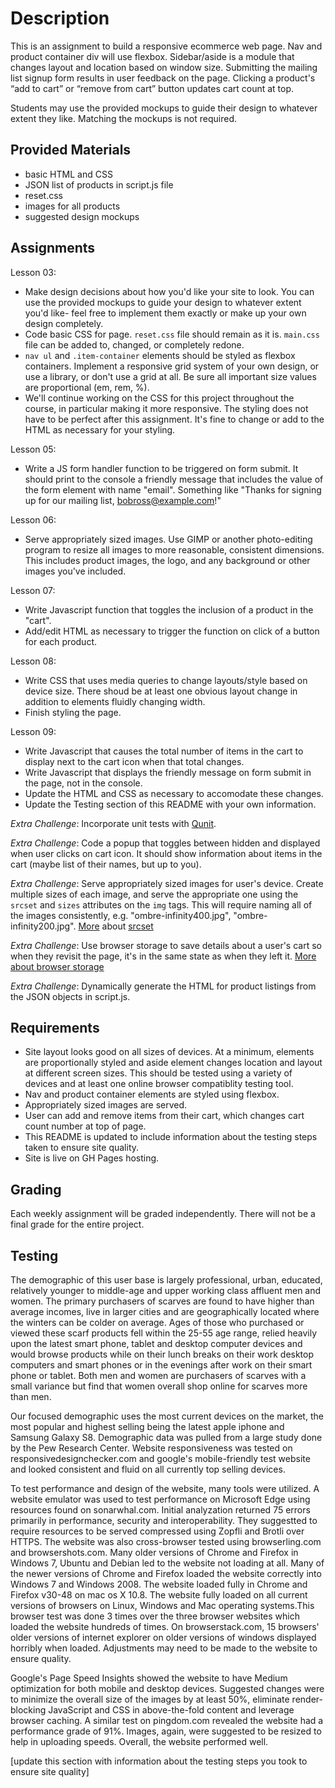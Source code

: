 # Description

This is an assignment to build a responsive ecommerce web page. Nav and product container div will use flexbox. Sidebar/aside is a module that changes layout and location based on window size. Submitting the mailing list signup form results in user feedback on the page. Clicking a product's “add to cart” or “remove from cart” button updates cart count at top.

Students may use the provided mockups to guide their design to whatever extent they like. Matching the mockups is not required.

## Provided Materials

  - basic HTML and CSS
  - JSON list of products in script.js file
  - reset.css
  - images for all products
  - suggested design mockups

## Assignments

Lesson 03:

  - Make design decisions about how you'd like your site to look. You can use the provided mockups to guide your design to whatever extent you'd like- feel free to implement them exactly or make up your own design completely.
  - Code basic CSS for page. `reset.css` file should remain as it is. `main.css` file can be added to, changed, or completely redone.
  - `nav ul` and `.item-container` elements should be styled as flexbox containers. Implement a responsive grid system of your own design, or use a library, or don't use a grid at all. Be sure all important size values are proportional (em, rem, %).
  - We'll continue working on the CSS for this project throughout the course, in particular making it more responsive. The styling does not have to be perfect after this assignment. It's fine to change or add to the HTML as necessary for your styling.

Lesson 05:

  - Write a JS form handler function to be triggered on form submit. It should print to the console a friendly message that includes the value of the form element with name "email". Something like "Thanks for signing up for our mailing list, bobross@example.com!"

Lesson 06:

  - Serve appropriately sized images. Use GIMP or another photo-editing program to resize all images to more reasonable, consistent dimensions. This includes product images, the logo, and any background or other images you've included.

Lesson 07:

  - Write Javascript function that toggles the inclusion of a product in the "cart".
  - Add/edit HTML as necessary to trigger the function on click of a button for each product.

Lesson 08:

  - Write CSS that uses media queries to change layouts/style based on device size. There shoud be at least one obvious layout change in addition to elements fluidly changing width.
  - Finish styling the page.

Lesson 09:

  - Write Javascript that causes the total number of items in the cart to display next to the cart icon when that total changes.
  - Write Javascript that displays the friendly message on form submit in the page, not in the console.
  - Update the HTML and CSS as necessary to accomodate these changes.
  - Update the Testing section of this README with your own information.

*Extra Challenge*: Incorporate unit tests with [Qunit](https://qunitjs.com/).

*Extra Challenge*: Code a popup that toggles between hidden and displayed when user clicks on cart icon. It should show information about items in the cart (maybe list of their names, but up to you).

*Extra Challenge*: Serve appropriately sized images for user's device. Create multiple sizes of each image, and serve the appropriate one using the `srcset` and `sizes` attributes on the `img` tags. This will require naming all of the images consistently, e.g. "ombre-infinity400.jpg", "ombre-infinity200.jpg". [More](https://css-tricks.com/responsive-images-youre-just-changing-resolutions-use-srcset/) about [srcset](https://developer.mozilla.org/en-US/docs/Web/HTML/Element/img)

*Extra Challenge*: Use browser storage to save details about a user's cart so when they revisit the page, it's in the same state as when they left it. [More about browser storage](https://www.w3schools.com/html/html5_webstorage.asp)

*Extra Challenge*: Dynamically generate the HTML for product listings from the JSON objects in script.js.

## Requirements

  - Site layout looks good on all sizes of devices. At a minimum, elements are proportionally styled and aside element changes location and layout at different screen sizes. This should be tested using a variety of devices and at least one online browser compatiblity testing tool.
  - Nav and product container elements are styled using flexbox.
  - Appropriately sized images are served.
  - User can add and remove items from their cart, which changes cart count number at top of page.
  - This README is updated to include information about the testing steps taken to ensure site quality.
  - Site is live on GH Pages hosting.

## Grading
Each weekly assignment will be graded independently. There will not be a final grade for the entire project.

## Testing

The demographic of this user base is largely professional, urban, educated, relatively younger to middle-age and upper working class affluent men and women. The primary purchasers of scarves are found to have higher than average incomes, live in larger cities and are geographically located where the winters can be colder on average. Ages of those who purchased or viewed these scarf products fell within the 25-55 age range, relied heavily upon the latest smart phone, tablet and desktop computer devices and would browse products while on their lunch breaks on their work desktop computers and smart phones or in the evenings after work on their smart phone or tablet. Both men and women are purchasers of scarves with a small variance but find that women overall shop online for scarves more than men. 

Our focused demographic uses the most current devices on the market, the most popular and highest selling being the latest apple iphone and Samsung Galaxy S8. Demographic data was pulled from a large study done by the Pew Research Center. Website responsiveness was tested on responsivedesignchecker.com and google's mobile-friendly test website and looked consistent and fluid on all currently top selling devices. 

To test performance and design of the website, many tools were utilized. A website emulator was used to test performance on Microsoft Edge using resources found on sonarwhal.com. Initial analyzation returned 75 errors primarily in performance, security and interoperability. They suggestted to require resources to be served compressed using Zopfli and Brotli over HTTPS. The website was also cross-browser tested using browserling.com and browsershots.com. Many older versions of Chrome and Firefox in Windows 7, Ubuntu and Debian led to the website not loading at all. Many of the newer versions of Chrome and Firefox loaded the website correctly into Windows 7 and Windows 2008. The website loaded fully in Chrome and Firefox v30-48 on mac os X 10.8. The website fully loaded on all current versions of browsers on Linux, Windows and Mac operating systems.This browser test was done 3 times over the three browser websites which loaded the website hundreds of times. On browserstack.com, 15 browsers' older versions of internet explorer on older versions of windows displayed horribly when loaded. Adjustments may need to be made to the website to ensure quality.

Google's Page Speed Insights showed the website to have Medium optimization for both mobile and desktop devices. Suggested changes were to minimize the overall size of the images by at least 50%, eliminate render-blocking JavaScript and CSS in above-the-fold content and leverage browser caching. A similar test on pingdom.com revealed the website had a performance grade of 91%. Images, again, were suggested to be resized to help in uploading speeds. Overall, the website performed well.




[update this section with information about the testing steps you took to ensure site quality]